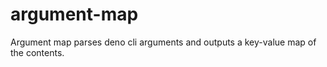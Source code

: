 # argument-map

Argument map parses deno cli arguments and outputs a key-value map of the contents.
